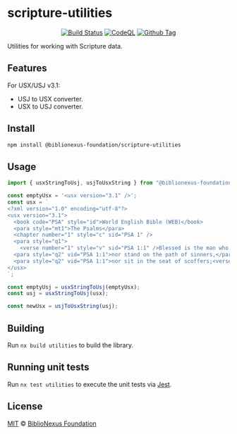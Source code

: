 # scripture-utilities

<div align="center">

[![Build Status][github-actions-status]][github-actions-url]
[![CodeQL][gitghub-codeql-status]][gitghub-codeql-url]
[![Github Tag][npm-version-image]][npm-version-url]

</div>

Utilities for working with Scripture data.

## Features

For USX/USJ v3.1:

- USJ to USX converter.
- USX to USJ converter.

## Install

```sh
npm install @biblionexus-foundation/scripture-utilities
```

## Usage

```ts
import { usxStringToUsj, usjToUsxString } from "@biblionexus-foundation/scripture-utilities";

const emptyUsx = '<usx version="3.1" />';
const usx = `
<?xml version="1.0" encoding="utf-8"?>
<usx version="3.1">
  <book code="PSA" style="id">World English Bible (WEB)</book>
  <para style="mt1">The Psalms</para>
  <chapter number="1" style="c" sid="PSA 1" />
  <para style="q1">
    <verse number="1" style="v" sid="PSA 1:1" />Blessed is the man who doesn’t walk in the counsel of the wicked,</para>
  <para style="q2" vid="PSA 1:1">nor stand on the path of sinners,</para>
  <para style="q2" vid="PSA 1:1">nor sit in the seat of scoffers;<verse eid="PSA 1:1" /></para>
</usx>
`;

const emptyUsj = usxStringToUsj(emptyUsx);
const usj = usxStringToUsj(usx);

const newUsx = usjToUsxString(usj);
```

## Building

Run `nx build utilities` to build the library.

## Running unit tests

Run `nx test utilities` to execute the unit tests via [Jest](https://jestjs.io).

## License

[MIT][github-license] © [BiblioNexus Foundation](https://biblionexus.org/)

<!-- define variables used above -->

[github-actions-status]: https://github.com/BiblioNexus-Foundation/scripture-utilities/actions/workflows/test-publish.yml/badge.svg
[github-actions-url]: https://github.com/BiblioNexus-Foundation/scripture-utilities/actions
[gitghub-codeql-status]: https://github.com/BiblioNexus-Foundation/scripture-editors/actions/workflows/codeql.yml/badge.svg
[gitghub-codeql-url]: https://github.com/BiblioNexus-Foundation/scripture-editors/actions/workflows/codeql.yml
[npm-version-image]: https://img.shields.io/npm/v/@biblionexus-foundation/scripture-utilities
[npm-version-url]: https://github.com/BiblioNexus-Foundation/scripture-utilities/releases
[github-license]: https://github.com/BiblioNexus-Foundation/scripture-utilities/blob/main/packages/utilities/LICENSE
